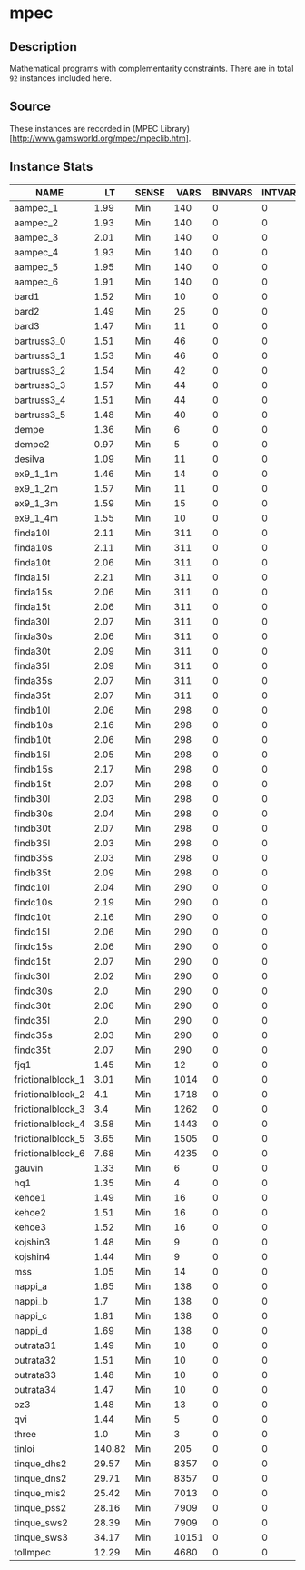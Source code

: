 # mpec

## Description
Mathematical programs with complementarity constraints. There are in total `92` instances included here.

## Source
These instances are recorded in (MPEC Library)[http://www.gamsworld.org/mpec/mpeclib.htm].

## Instance Stats
| NAME | LT | SENSE | VARS | BINVARS | INTVARS | CONS | LINCONS | NLCONS | OTHERCONS |
|------|----|-------|------|---------|---------|------|---------|--------|-----------|
| aampec_1 | 1.99 | Min | 140 | 0 | 0 | 137 | 23 | 114 | 0 |
| aampec_2 | 1.93 | Min | 140 | 0 | 0 | 137 | 23 | 114 | 0 |
| aampec_3 | 2.01 | Min | 140 | 0 | 0 | 137 | 23 | 114 | 0 |
| aampec_4 | 1.93 | Min | 140 | 0 | 0 | 137 | 23 | 114 | 0 |
| aampec_5 | 1.95 | Min | 140 | 0 | 0 | 137 | 23 | 114 | 0 |
| aampec_6 | 1.91 | Min | 140 | 0 | 0 | 137 | 23 | 114 | 0 |
| bard1 | 1.52 | Min | 10 | 0 | 0 | 9 | 4 | 5 | 0 |
| bard2 | 1.49 | Min | 25 | 0 | 0 | 22 | 9 | 13 | 0 |
| bard3 | 1.47 | Min | 11 | 0 | 0 | 10 | 3 | 7 | 0 |
| bartruss3_0 | 1.51 | Min | 46 | 0 | 0 | 39 | 20 | 19 | 0 |
| bartruss3_1 | 1.53 | Min | 46 | 0 | 0 | 39 | 20 | 19 | 0 |
| bartruss3_2 | 1.54 | Min | 42 | 0 | 0 | 35 | 20 | 15 | 0 |
| bartruss3_3 | 1.57 | Min | 44 | 0 | 0 | 37 | 18 | 19 | 0 |
| bartruss3_4 | 1.51 | Min | 44 | 0 | 0 | 37 | 18 | 19 | 0 |
| bartruss3_5 | 1.48 | Min | 40 | 0 | 0 | 33 | 18 | 15 | 0 |
| dempe | 1.36 | Min | 6 | 0 | 0 | 5 | 1 | 4 | 0 |
| dempe2 | 0.97 | Min | 5 | 0 | 0 | 4 | 0 | 4 | 0 |
| desilva | 1.09 | Min | 11 | 0 | 0 | 9 | 0 | 9 | 0 |
| ex9_1_1m | 1.46 | Min | 14 | 0 | 0 | 13 | 8 | 5 | 0 |
| ex9_1_2m | 1.57 | Min | 11 | 0 | 0 | 10 | 6 | 4 | 0 |
| ex9_1_3m | 1.59 | Min | 15 | 0 | 0 | 13 | 7 | 6 | 0 |
| ex9_1_4m | 1.55 | Min | 10 | 0 | 0 | 9 | 5 | 4 | 0 |
| finda10l | 2.11 | Min | 311 | 0 | 0 | 329 | 129 | 200 | 0 |
| finda10s | 2.11 | Min | 311 | 0 | 0 | 329 | 129 | 200 | 0 |
| finda10t | 2.06 | Min | 311 | 0 | 0 | 329 | 129 | 200 | 0 |
| finda15l | 2.21 | Min | 311 | 0 | 0 | 329 | 129 | 200 | 0 |
| finda15s | 2.06 | Min | 311 | 0 | 0 | 329 | 129 | 200 | 0 |
| finda15t | 2.06 | Min | 311 | 0 | 0 | 329 | 129 | 200 | 0 |
| finda30l | 2.07 | Min | 311 | 0 | 0 | 329 | 129 | 200 | 0 |
| finda30s | 2.06 | Min | 311 | 0 | 0 | 329 | 129 | 200 | 0 |
| finda30t | 2.09 | Min | 311 | 0 | 0 | 329 | 129 | 200 | 0 |
| finda35l | 2.09 | Min | 311 | 0 | 0 | 329 | 129 | 200 | 0 |
| finda35s | 2.07 | Min | 311 | 0 | 0 | 329 | 129 | 200 | 0 |
| finda35t | 2.07 | Min | 311 | 0 | 0 | 329 | 129 | 200 | 0 |
| findb10l | 2.06 | Min | 298 | 0 | 0 | 303 | 103 | 200 | 0 |
| findb10s | 2.16 | Min | 298 | 0 | 0 | 303 | 103 | 200 | 0 |
| findb10t | 2.06 | Min | 298 | 0 | 0 | 303 | 103 | 200 | 0 |
| findb15l | 2.05 | Min | 298 | 0 | 0 | 303 | 103 | 200 | 0 |
| findb15s | 2.17 | Min | 298 | 0 | 0 | 303 | 103 | 200 | 0 |
| findb15t | 2.07 | Min | 298 | 0 | 0 | 303 | 103 | 200 | 0 |
| findb30l | 2.03 | Min | 298 | 0 | 0 | 303 | 103 | 200 | 0 |
| findb30s | 2.04 | Min | 298 | 0 | 0 | 303 | 103 | 200 | 0 |
| findb30t | 2.07 | Min | 298 | 0 | 0 | 303 | 103 | 200 | 0 |
| findb35l | 2.03 | Min | 298 | 0 | 0 | 303 | 103 | 200 | 0 |
| findb35s | 2.03 | Min | 298 | 0 | 0 | 303 | 103 | 200 | 0 |
| findb35t | 2.09 | Min | 298 | 0 | 0 | 303 | 103 | 200 | 0 |
| findc10l | 2.04 | Min | 290 | 0 | 0 | 287 | 87 | 200 | 0 |
| findc10s | 2.19 | Min | 290 | 0 | 0 | 287 | 87 | 200 | 0 |
| findc10t | 2.16 | Min | 290 | 0 | 0 | 287 | 87 | 200 | 0 |
| findc15l | 2.06 | Min | 290 | 0 | 0 | 287 | 87 | 200 | 0 |
| findc15s | 2.06 | Min | 290 | 0 | 0 | 287 | 87 | 200 | 0 |
| findc15t | 2.07 | Min | 290 | 0 | 0 | 287 | 87 | 200 | 0 |
| findc30l | 2.02 | Min | 290 | 0 | 0 | 287 | 87 | 200 | 0 |
| findc30s | 2.0 | Min | 290 | 0 | 0 | 287 | 87 | 200 | 0 |
| findc30t | 2.06 | Min | 290 | 0 | 0 | 287 | 87 | 200 | 0 |
| findc35l | 2.0 | Min | 290 | 0 | 0 | 287 | 87 | 200 | 0 |
| findc35s | 2.03 | Min | 290 | 0 | 0 | 287 | 87 | 200 | 0 |
| findc35t | 2.07 | Min | 290 | 0 | 0 | 287 | 87 | 200 | 0 |
| fjq1 | 1.45 | Min | 12 | 0 | 0 | 11 | 3 | 8 | 0 |
| frictionalblock_1 | 3.01 | Min | 1014 | 0 | 0 | 1014 | 682 | 332 | 0 |
| frictionalblock_2 | 4.1 | Min | 1718 | 0 | 0 | 1718 | 1154 | 564 | 0 |
| frictionalblock_3 | 3.4 | Min | 1262 | 0 | 0 | 1262 | 854 | 408 | 0 |
| frictionalblock_4 | 3.58 | Min | 1443 | 0 | 0 | 1443 | 979 | 464 | 0 |
| frictionalblock_5 | 3.65 | Min | 1505 | 0 | 0 | 1505 | 1025 | 480 | 0 |
| frictionalblock_6 | 7.68 | Min | 4235 | 0 | 0 | 4235 | 2855 | 1380 | 0 |
| gauvin | 1.33 | Min | 6 | 0 | 0 | 5 | 2 | 3 | 0 |
| hq1 | 1.35 | Min | 4 | 0 | 0 | 3 | 1 | 2 | 0 |
| kehoe1 | 1.49 | Min | 16 | 0 | 0 | 15 | 7 | 8 | 0 |
| kehoe2 | 1.51 | Min | 16 | 0 | 0 | 15 | 7 | 8 | 0 |
| kehoe3 | 1.52 | Min | 16 | 0 | 0 | 15 | 6 | 9 | 0 |
| kojshin3 | 1.48 | Min | 9 | 0 | 0 | 9 | 1 | 8 | 0 |
| kojshin4 | 1.44 | Min | 9 | 0 | 0 | 9 | 1 | 8 | 0 |
| mss | 1.05 | Min | 14 | 0 | 0 | 13 | 0 | 13 | 0 |
| nappi_a | 1.65 | Min | 138 | 0 | 0 | 120 | 76 | 44 | 0 |
| nappi_b | 1.7 | Min | 138 | 0 | 0 | 120 | 76 | 44 | 0 |
| nappi_c | 1.81 | Min | 138 | 0 | 0 | 120 | 76 | 44 | 0 |
| nappi_d | 1.69 | Min | 138 | 0 | 0 | 120 | 76 | 44 | 0 |
| outrata31 | 1.49 | Min | 10 | 0 | 0 | 9 | 1 | 8 | 0 |
| outrata32 | 1.51 | Min | 10 | 0 | 0 | 9 | 1 | 8 | 0 |
| outrata33 | 1.48 | Min | 10 | 0 | 0 | 9 | 1 | 8 | 0 |
| outrata34 | 1.47 | Min | 10 | 0 | 0 | 9 | 1 | 8 | 0 |
| oz3 | 1.48 | Min | 13 | 0 | 0 | 12 | 6 | 6 | 0 |
| qvi | 1.44 | Min | 5 | 0 | 0 | 3 | 2 | 1 | 0 |
| three | 1.0 | Min | 3 | 0 | 0 | 4 | 0 | 4 | 0 |
| tinloi | 140.82 | Min | 205 | 0 | 0 | 201 | 100 | 101 | 0 |
| tinque_dhs2 | 29.57 | Min | 8357 | 0 | 0 | 8386 | 1282 | 7104 | 0 |
| tinque_dns2 | 29.71 | Min | 8357 | 0 | 0 | 8386 | 1282 | 7104 | 0 |
| tinque_mis2 | 25.42 | Min | 7013 | 0 | 0 | 7042 | 1090 | 5952 | 0 |
| tinque_pss2 | 28.16 | Min | 7909 | 0 | 0 | 7938 | 1218 | 6720 | 0 |
| tinque_sws2 | 28.39 | Min | 7909 | 0 | 0 | 7938 | 1218 | 6720 | 0 |
| tinque_sws3 | 34.17 | Min | 10151 | 0 | 0 | 10179 | 1219 | 8960 | 0 |
| tollmpec | 12.29 | Min | 4680 | 0 | 0 | 4677 | 628 | 4049 | 0 |
